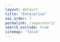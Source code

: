 ```yaml
---
layout: default
title: "Enterprise"
nav_order: 7
permalink: /separator1/
search_exclude: true
sitemap: 'false'
---
```

